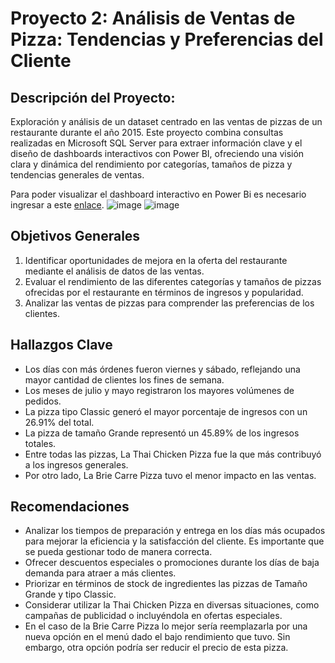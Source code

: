 # Proyecto 2: Análisis de Ventas de Pizza: Tendencias y Preferencias del Cliente
## Descripción del Proyecto:
Exploración y análisis de un dataset centrado en las ventas de pizzas de un restaurante durante el año 2015. Este proyecto combina consultas realizadas en Microsoft SQL Server para extraer información clave y el diseño de dashboards interactivos con Power BI, ofreciendo una visión clara y dinámica del rendimiento por categorías, tamaños de pizza y tendencias generales de ventas.

Para poder visualizar el dashboard interactivo en Power Bi es necesario ingresar a este [enlace](https://app.powerbi.com/view?r=eyJrIjoiZjIzM2U0ZjctNWRlYi00N2MwLWIwMzQtNmJkY2U2NWI2YzlkIiwidCI6ImU0NmQzODYyLTg1OTUtNDVkMS05YjY5LTYzMDc5OGQ4OTAyZCIsImMiOjR9&pageName=c56b29c87c2ab31f3f06).
![image](https://github.com/user-attachments/assets/e6986cd0-7bfe-46ff-a4b3-e7f19bd09656)
![image](https://github.com/user-attachments/assets/41abb93c-bc73-4112-8000-8abacaa06d8c)


## Objetivos Generales
1. Identificar oportunidades de mejora en la oferta del restaurante mediante el análisis de datos de las ventas.
2. Evaluar el rendimiento de las diferentes categorías y tamaños de pizzas ofrecidas por el restaurante en términos de ingresos y popularidad.
3. Analizar las ventas de pizzas para comprender las preferencias de los clientes.

## Hallazgos Clave
-  Los días con más órdenes fueron viernes y sábado, reflejando una mayor cantidad de clientes los fines de semana.
-  Los meses de julio y mayo registraron los mayores volúmenes de pedidos.
-  La pizza tipo Classic generó el mayor porcentaje de ingresos con un 26.91% del total.
-  La pizza de tamaño Grande representó un 45.89% de los ingresos totales.
-  Entre todas las pizzas, La Thai Chicken Pizza fue la que más contribuyó a los ingresos generales.
-  Por otro lado, La Brie Carre Pizza tuvo el menor impacto en las ventas.
## Recomendaciones
-  Analizar los tiempos de preparación y entrega en los días más ocupados para mejorar la eficiencia y la satisfacción del cliente. Es importante que se pueda gestionar todo de manera correcta.
-  Ofrecer descuentos especiales o promociones durante los días de baja demanda para atraer a más clientes.
-  Priorizar en términos de stock de ingredientes las pizzas de Tamaño Grande y tipo Classic.
-  Considerar utilizar la Thai Chicken Pizza en diversas situaciones, como campañas de publicidad o incluyéndola en ofertas especiales.
-  En el caso de la Brie Carre Pizza lo mejor sería reemplazarla por una nueva opción en el menú dado el bajo rendimiento que tuvo. Sin embargo, otra opción podría ser reducir el precio de esta pizza.
  
